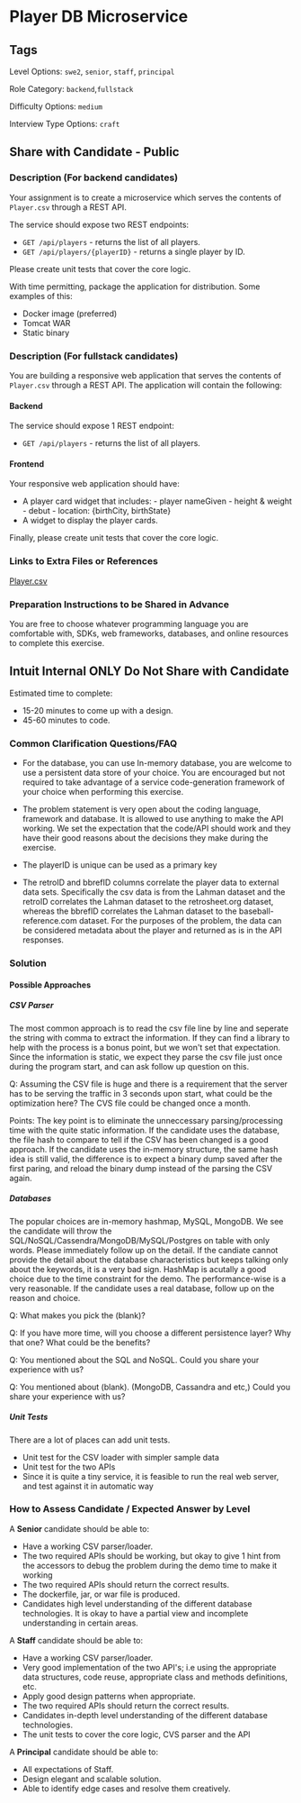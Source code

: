 # Player DB Microservice

## Tags
Level Options: `swe2`, `senior`, `staff`, `principal`

Role Category: `backend`,`fullstack`

Difficulty Options: `medium`

Interview Type Options: `craft`  

## Share with Candidate - Public

### Description (For backend candidates)

Your assignment is to create a microservice which serves the contents of `Player.csv` through a REST API. 

The service should expose two REST endpoints:

- `GET /api/players` - returns the list of all players.
- `GET /api/players/{playerID}` - returns a single player by ID.

Please create unit tests that cover the core logic.

With time permitting, package the application for distribution. Some examples of this:

- Docker image (preferred)
- Tomcat WAR
- Static binary

### Description (For fullstack candidates)

You are building a responsive web application that serves the contents of `Player.csv` through a REST API. The application will contain the following:

#### Backend

The service should expose 1 REST endpoint:

- `GET /api/players` - returns the list of all players.

#### Frontend 

Your responsive web application should have:

- A player card widget that includes:
      - player nameGiven
      - height & weight
      - debut
      - location: {birthCity, birthState}
- A widget to display the player cards.

Finally, please create unit tests that cover the core logic.


### Links to Extra Files or References

[Player.csv](http://drive.google.com/file/d/1fIbUzvHjE2SuDLkwohDgfD7dWL54ZeUQ)

### Preparation Instructions to be Shared in Advance

You are free to choose whatever programming language you are comfortable with, SDKs, web frameworks, databases, and online 
resources to complete this exercise.

## Intuit Internal ONLY Do Not Share with Candidate

Estimated time to complete:
- 15-20 minutes to come up with a design.
- 45-60 minutes to code.

### Common Clarification Questions/FAQ
- For the database, you can use In-memory database, you are welcome to use a persistent data store of your choice. You are encouraged
but not required to take advantage of a service code-generation framework of your choice when performing this exercise.

- The problem statement is very open about the coding language, framework and database. It is allowed to use anything to make the 
API working. We set the expectation that the code/API should work and they have their good reasons about the decisions they make 
during the exercise.

- The playerID is unique can be used as a primary key

- The retroID and bbrefID columns correlate the player data to external data sets. Specifically the csv data is from the Lahman dataset and the retroID correlates the Lahman dataset to the retrosheet.org dataset, whereas the bbrefID correlates the Lahman dataset to the baseball-reference.com dataset. For the purposes of the problem, the data can be considered metadata about the player and returned as is in the API responses. 

### Solution

#### Possible Approaches
##### CSV Parser
The most common approach is to read the csv file line by line and seperate the string with comma to extract the information. If they
can find a library to help with the process is a bonus point, but we won't set that expectation. Since the information is static, 
we expect they parse the csv file just once during the program start, and can ask follow up question on this.

Q: Assuming the CSV file is huge and there is a requirement that the server has to be serving the traffic in 3 seconds upon start, 
what could be the optimization here? The CVS file could be changed once a month.

Points: The key point is to eliminate the unneccessary parsing/processing time with the quite static information. If the candidate 
uses the database, the file hash to compare to tell if the CSV has been changed is a good approach. If the candidate uses 
the in-memory structure, the same hash idea is still valid, the difference is to expect a binary dump saved after the first 
paring, and reload the binary dump instead of the parsing the CSV again.

##### Databases

The popular choices are in-memory hashmap, MySQL, MongoDB. We see the candidate will throw the SQL/NoSQL/Cassendra/MongoDB/MySQL/Postgres
on table with only words. Please immediately follow up on the detail. If the candiate cannot provide the detail about the database 
characteristics but keeps talking only about the keywords, it is a very bad sign. HashMap is acutally a good choice due to the time
constraint for the demo. The performance-wise is a very reasonable. If the candidate uses a real database, follow up on the reason
and choice.

Q: What makes you pick the (blank)?

Q: If you have more time, will you choose a different persistence layer? Why that one? What could be the benefits?

Q: You mentioned about the SQL and NoSQL. Could you share your experience with us?

Q: You mentioned about (blank). (MongoDB, Cassandra and etc,) Could you share your experience with us?


##### Unit Tests
There are a lot of places can add unit tests.

- Unit test for the CSV loader with simpler sample data
- Unit test for the two APIs
- Since it is quite a tiny service, it is feasible to run the real web server, and test against it in automatic way

### How to Assess Candidate / Expected Answer by Level
A __Senior__ candidate should be able to: 
- Have a working CSV parser/loader.
- The two required APIs should be working, but okay to give 1 hint from the accessors to debug the problem during the demo time to make it working
- The two required APIs should return the correct results. 
- The dockerfile, jar, or war file is produced.
- Candidates high level understanding of the different database technologies. It is okay to have a partial view and incomplete understanding in certain areas.

A __Staff__ candidate should be able to: 
- Have a working CSV parser/loader.
- Very good implementation of the two API's; i.e using the appropriate data structures, code reuse, appropriate class and 
methods definitions, etc.
- Apply good design patterns when appropriate. 
- The two required APIs should return the correct results. 
- Candidates in-depth level understanding of the different database technologies.
- The unit tests to cover the core logic, CVS parser and the API

A __Principal__ candidate should be able to: 
- All expectations of Staff.
- Design elegant and scalable solution.
- Able to identify edge cases and resolve them creatively. 
